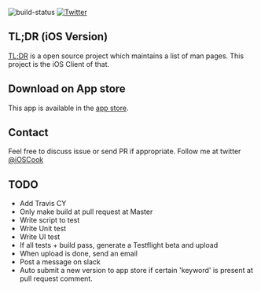 ![build-status](https://travis-ci.org/freesuraj/TLDR.svg?branch=master)
[![Twitter](https://img.shields.io/badge/twitter-@iosCook-blue.svg?style=flat)](http://twitter.com/iosCook)

## TL;DR (iOS Version)

[TL;DR][href1] is a open source project which maintains a list of man pages. This project is the iOS Client of that.

## Download on App store
This app is available in the [app store][href2].

## Contact
Feel free to discuss issue or send PR if appropriate.
Follow me at twitter [@iOSCook][href3]

[href1]: https://github.com/tldr-pages/tldr
[href2]: https://appsto.re/sg/IQ0-_.i
[href3]: http://twitter.com/iOSCook
## TODO
- Add Travis CY
- Only make build at pull request at Master
- Write script to test
- Write Unit test
- Write UI test
- If all tests + build pass, generate a Testflight beta and upload
- When upload is done, send an email
- Post a message on slack
- Auto submit a new version to app store if certain 'keyword' is present at pull request comment.
